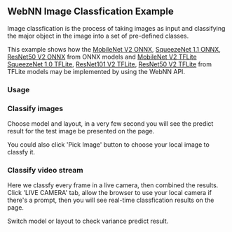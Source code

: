 ## WebNN Image Classfication Example

Image classfication is the process of taking images as input and classifying the major object in the image into a set of pre-defined classes.

This example shows how the [MobileNet V2 ONNX](https://github.com/onnx/models/tree/master/vision/classification/mobilenet), [SqueezeNet 1.1 ONNX](https://github.com/onnx/models/tree/master/vision/classification/squeezenet), [ResNet50 V2 ONNX](https://github.com/onnx/models/blob/master/vision/classification/resnet/model/resnet50-v2-7.tar.gz) from ONNX models and [MobileNet V2 TFLite](https://storage.googleapis.com/download.tensorflow.org/models/tflite_11_05_08/mobilenet_v2_1.0_224.tgz) [SqueezeNet 1.0 TFLite](https://storage.googleapis.com/download.tensorflow.org/models/tflite/model_zoo/upload_20180427/squeezenet_2018_04_27.tgz), [ResNet101 V2 TFLite](https://storage.googleapis.com/download.tensorflow.org/models/tflite_11_05_08/resnet_v2_101.tgz), [ResNet50 V2 TFLite](https://storage.googleapis.com/download.tensorflow.org/models/tflite/resnet_v2_50_2018_03_27.zip) from TFLite models may be implemented by using the WebNN API.

### Usage

### Classify images

Choose model and layout, in a very few second you will see the predict result for the test image be presented on the page.

You could also click 'Pick Image' button to choose your local image to classfy it.

### Classify video stream

Here we classfy every frame in a live camera, then combined the results. Click 'LIVE CAMERA' tab, allow the browser to use your local camera if there's a prompt, then you will see real-time classfication results on the page.

Switch model or layout to check variance predict result.